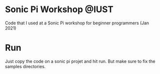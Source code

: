 # Sonic Pi Workshop @IUST
Code that I used at a Sonic Pi workshop for beginner programmers (Jan 2021)

# Run
Just copy the code on a sonic pi projet and hit run. But make sure to fix the samples directories.
